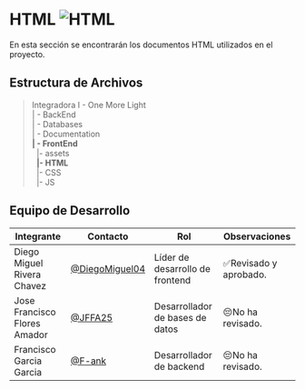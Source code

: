# HTML  ![HTML](https://img.shields.io/badge/HTML-239120?style=for-the-badge&logo=html5&logoColor=white)
En esta sección se encontrarán los documentos HTML utilizados en el proyecto.

## Estructura de Archivos
>Integradora I - One More Light<br>
>| - BackEnd<br>
>| - Databases<br>
>| - Documentation<br>
>**| - FrontEnd**<br>
>&nbsp;&nbsp;|- assets<br>
>&nbsp;&nbsp;**|- HTML**<br>
>&nbsp;&nbsp;|- CSS<br>
>&nbsp;&nbsp;|- JS<br>

## Equipo de Desarrollo

|Integrante|Contacto|Rol|Observaciones|
|------------|--------|---|---|
|Diego Miguel Rivera Chavez|[@DiegoMiguel04](https://github.com/DiegoMiguel04)|Líder de desarrollo de frontend|✅Revisado y aprobado.|
|Jose Francisco Flores Amador|[@JFFA25](https://github.com/JFFA25)|Desarrollador de bases de datos|😔No ha revisado.|
|Francisco Garcia Garcia|[@F-ank](https://github.com/F-ank)|Desarrollador de backend|😔No ha revisado.|